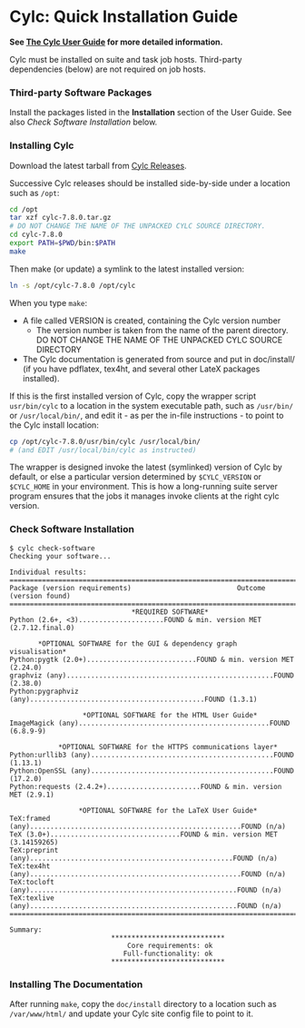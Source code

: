 # Cylc: Quick Installation Guide

**See [The Cylc User Guide](https://cylc.github.io/cylc/documentation.html) for
more detailed information.**

Cylc must be installed on suite and task job hosts. Third-party dependencies
(below) are not required on job hosts.

### Third-party Software Packages

Install the packages listed in the **Installation** section of the User Guide.
See also *Check Software Installation* below.

### Installing Cylc

Download the latest tarball from [Cylc
Releases](https://github.com/cylc/cylc/releases).

Successive Cylc releases should be installed side-by-side under a location
such as `/opt`:

```bash
cd /opt
tar xzf cylc-7.8.0.tar.gz
# DO NOT CHANGE THE NAME OF THE UNPACKED CYLC SOURCE DIRECTORY.
cd cylc-7.8.0
export PATH=$PWD/bin:$PATH
make
```

Then make (or update) a symlink to the latest installed version:
```bash
ln -s /opt/cylc-7.8.0 /opt/cylc
```

When you type `make`:
  * A file called VERSION is created, containing the Cylc version number
    * The version number is taken from the name of the parent directory. DO
      NOT CHANGE THE NAME OF THE UNPACKED CYLC SOURCE DIRECTORY
  * The Cylc documentation is generated from source and put in doc/install/
    (if you have pdflatex, tex4ht, and several other LateX packages installed).

If this is the first installed version of Cylc, copy the wrapper script
`usr/bin/cylc` to a location in the system executable path, such as
`/usr/bin/` or `/usr/local/bin/`, and edit it - as per the in-file
instructions - to point to the Cylc install location:

```bash
cp /opt/cylc-7.8.0/usr/bin/cylc /usr/local/bin/
# (and EDIT /usr/local/bin/cylc as instructed)
```

The wrapper is designed invoke the latest (symlinked) version of Cylc by
default, or else a particular version determined by `$CYLC_VERSION` or
`$CYLC_HOME` in your environment. This is how a long-running suite server
program ensures that the jobs it manages invoke clients at the right cylc
version.

### Check Software Installation

```
$ cylc check-software
Checking your software...

Individual results:
===============================================================================
Package (version requirements)                          Outcome (version found)
===============================================================================
                              *REQUIRED SOFTWARE*                              
Python (2.6+, <3).....................FOUND & min. version MET (2.7.12.final.0)

       *OPTIONAL SOFTWARE for the GUI & dependency graph visualisation*       
Python:pygtk (2.0+)...........................FOUND & min. version MET (2.24.0)
graphviz (any)...................................................FOUND (2.38.0)
Python:pygraphviz (any)...........................................FOUND (1.3.1)

                  *OPTIONAL SOFTWARE for the HTML User Guide*                  
ImageMagick (any)...............................................FOUND (6.8.9-9)

            *OPTIONAL SOFTWARE for the HTTPS communications layer*            
Python:urllib3 (any).............................................FOUND (1.13.1)
Python:OpenSSL (any).............................................FOUND (17.2.0)
Python:requests (2.4.2+).......................FOUND & min. version MET (2.9.1)

                 *OPTIONAL SOFTWARE for the LaTeX User Guide*                 
TeX:framed (any)....................................................FOUND (n/a)
TeX (3.0+)................................FOUND & min. version MET (3.14159265)
TeX:preprint (any)..................................................FOUND (n/a)
TeX:tex4ht (any)....................................................FOUND (n/a)
TeX:tocloft (any)...................................................FOUND (n/a)
TeX:texlive (any)...................................................FOUND (n/a)
===============================================================================

Summary:
                         ****************************                         
                             Core requirements: ok                             
                            Full-functionality: ok                            
                         ****************************  
```

### Installing The Documentation

After running `make`, copy the `doc/install` directory to a location such as
`/var/www/html/` and update your Cylc site config file to point to it.
